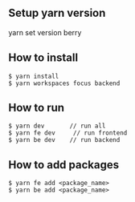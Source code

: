 ## Setup yarn version

yarn set version berry

## How to install

```
$ yarn install
$ yarn workspaces focus backend
```

## How to run

```
$ yarn dev       // run all
$ yarn fe dev     // run frontend
$ yarn be dev    // run backend
```

## How to add packages

```
$ yarn fe add <package_name>
$ yarn be add <package_name>
```
